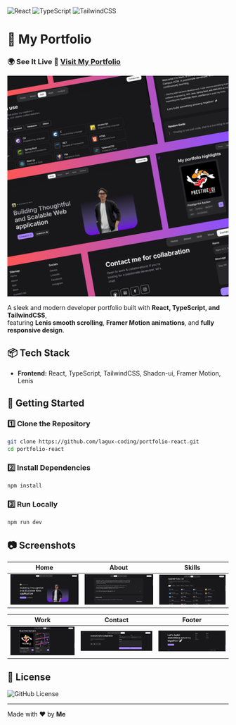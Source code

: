 ![React](https://img.shields.io/badge/React-19-61DAFB?style=flat&logo=react&link=https%3A%2F%2Freact.dev%2Fblog%2F2024%2F12%2F05%2Freact-19)
![TypeScript](https://img.shields.io/badge/TypeScript-5.7.3-3178C6?style=flat&logo=typescript&link=https%3A%2F%2Fwww.typescriptlang.org%2F)
![TailwindCSS](https://img.shields.io/badge/Tailwind-v4-06B6D4?style=flat&logo=tailwind&link=https%3A%2F%2Ftailwindcss.com%2F)

# 🚀 My Portfolio

### 🌍 See It Live 🔗 **[Visit My Portfolio](https://your-deployed-url.com)**

![Portfolio Preview](/public/images/work/portfolio-react.png)

A sleek and modern developer portfolio built with **React, TypeScript, and TailwindCSS**,  
featuring **Lenis smooth scrolling**, **Framer Motion animations**, and **fully responsive design**.

## 📦 Tech Stack

- **Frontend:** React, TypeScript, TailwindCSS, Shadcn-ui, Framer Motion, Lenis

## 🚀 Getting Started

### 1️⃣ Clone the Repository

```bash
git clone https://github.com/lagux-coding/portfolio-react.git
cd portfolio-react
```

### 2️⃣ Install Dependencies

```bash
npm install
```

### 3️⃣ Run Locally

```bash
npm run dev
```

## 📷 Screenshots

| Home                          | About                           | Skills                          |
| ----------------------------- | ------------------------------- | ------------------------------- |
| ![Home](screenshots/home.png) | ![About](screenshots/about.png) | ![Skill](screenshots/skill.png) |

| Work                          | Contact                             | Footer                            |
| ----------------------------- | ----------------------------------- | --------------------------------- |
| ![Work](screenshots/work.png) | ![Contact](screenshots/contact.png) | ![Footer](screenshots/footer.png) |

## 📜 License

![GitHub License](https://img.shields.io/github/license/lagux-coding/portfolio-react)

---

Made with ❤️ by **Me**

